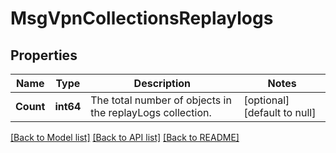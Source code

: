 # MsgVpnCollectionsReplaylogs

## Properties
Name | Type | Description | Notes
------------ | ------------- | ------------- | -------------
**Count** | **int64** | The total number of objects in the replayLogs collection. | [optional] [default to null]

[[Back to Model list]](../README.md#documentation-for-models) [[Back to API list]](../README.md#documentation-for-api-endpoints) [[Back to README]](../README.md)


